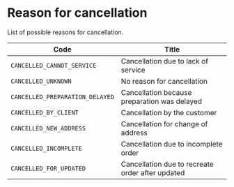 # Reason for cancellation

List of possible reasons for cancellation.

Code | Title
---------|----------
 `CANCELLED_CANNOT_SERVICE`|Cancellation due to lack of service
 `CANCELLED_UNKNOWN`|No reason for cancellation
 `CANCELLED_PREPARATION_DELAYED`|Cancellation because preparation was delayed
 `CANCELLED_BY_CLIENT`|Cancellation by the customer
 `CANCELLED_NEW_ADDRESS`|Cancellation for change of address
 `CANCELLED_INCOMPLETE`|Cancellation due to incomplete order
 `CANCELLED_FOR_UPDATED`|Cancellation due to recreate order after updated 